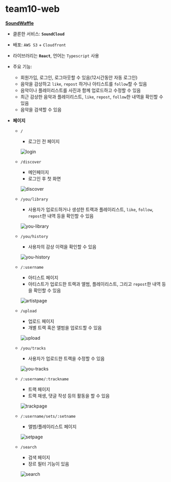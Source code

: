 # team10-web

**[SoundWaffle](https://www.soundwaffle.com)** 

- 클론한 서비스: **`SoundCloud`**
- 배포: `AWS S3` + `Cloudfront`
- 라이브러리는 **`React`**, 언어는 `Typescript` 사용

- 주요 기능:
  - 회원가입, 로그인, 로그아웃할 수 있음(12시간동안 자동 로그인)
  - 음악을 감상하고 `like`, `repost` 하거나 아티스트를 `follow`할  수 있음
  - 음악이나 플레이리스트를 사진과 함께 업로드하고 수정할 수 있음
  - 최근 감상한 음악과 플레이리스트, `like`, `repost`,  `follow`한 내역을 확인할 수 있음
  - 음악을 검색할 수 있음

- **페이지**

  - `/`

    - 로그인 전 페이지

    ![login](./readme_img/login.png)

  - `/discover` 

    - 메인페이지
    - 로그인 후 첫 화면

    ![discover](./readme_img/discover.png)

  - `/you/library`

    - 사용자가 업로드하거나 생성한 트랙과 플레이리스트,  `like`, `follow`, `repost`한 내역 등을 확인할 수 있음

    ![you-library](./readme_img/you-library.png)

  - `/you/history`

    - 사용자의 감상 이력을 확인할 수 있음

    ![you-history](./readme_img/you-history.png)

  - `/:username`

    - 아티스트 페이지
    - 아티스트가 업로드한 트랙과 앨범, 플레이리스트, 그리고 `repost`한 내역 등을 확인할 수 있음

    ![artistpage](./readme_img/artistpage.png)

  - `/upload`

    - 업로드 페이지
    - 개별 트랙 혹은 앨범을 업로드할 수 있음

    ![upload](./readme_img/upload.png)

  - `/you/tracks`

    - 사용자가 업로드한 트랙을 수정할 수 있음

    ![you-tracks](./readme_img/you-tracks.png)

  - `/:username/:trackname`

    - 트랙 페이지
    - 트랙 재생, 댓글 작성 등의 활동을 할 수 있음

    ![trackpage](./readme_img/trackpage.png)

  - `/:username/sets/:setname`

    - 앨범/플레이리스트 페이지

    ![setpage](./readme_img/setpage.png)

  - `/search`

    - 검색 페이지
    - 장르 필터 기능이 있음

    ![search](./readme_img/search.png)

